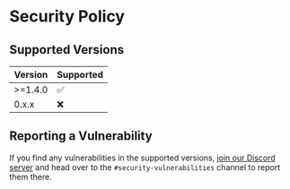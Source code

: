 # Security Policy

## Supported Versions

| Version | Supported          |
| ------- | ------------------ |
| >=1.4.0 | :white_check_mark: |
| 0.x.x   | :x:                |

## Reporting a Vulnerability

If you find any vulnerabilities in the supported versions, [join our Discord server](https://discord.com/invite/eGnrPqEH7U) and head over to the `#security-vulnerabilities` channel to report them there.
